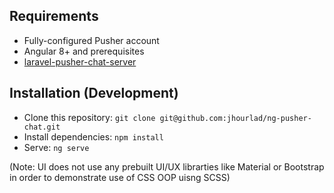 ## Requirements
- Fully-configured Pusher account
- Angular 8+ and prerequisites
- [laravel-pusher-chat-server](https://github.com/jhourlad/laravel-pusher-chat-server)


## Installation (Development)
- Clone this repository: `git clone git@github.com:jhourlad/ng-pusher-chat.git`
- Install dependencies: `npm install`
- Serve: `ng serve`

(Note: UI does not use any prebuilt UI/UX librarties like Material or Bootstrap in order to demonstrate use of CSS OOP uisng SCSS)
